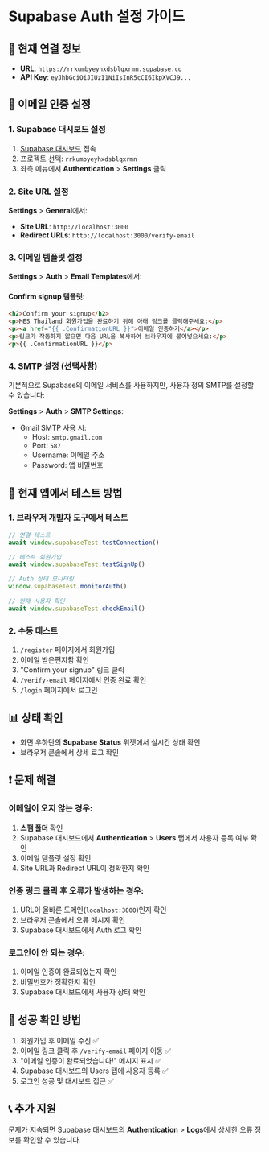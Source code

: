 # Supabase Auth 설정 가이드

## 🚀 현재 연결 정보
- **URL**: `https://rrkumbyeyhxdsblqxrmn.supabase.co`
- **API Key**: `eyJhbGciOiJIUzI1NiIsInR5cCI6IkpXVCJ9...`

## 📧 이메일 인증 설정

### 1. Supabase 대시보드 설정
1. [Supabase 대시보드](https://supabase.com/dashboard) 접속
2. 프로젝트 선택: `rrkumbyeyhxdsblqxrmn`
3. 좌측 메뉴에서 **Authentication** > **Settings** 클릭

### 2. Site URL 설정
**Settings** > **General**에서:
- **Site URL**: `http://localhost:3000`
- **Redirect URLs**: `http://localhost:3000/verify-email`

### 3. 이메일 템플릿 설정
**Settings** > **Auth** > **Email Templates**에서:

#### Confirm signup 템플릿:
```html
<h2>Confirm your signup</h2>
<p>MES Thailand 회원가입을 완료하기 위해 아래 링크를 클릭해주세요:</p>
<p><a href="{{ .ConfirmationURL }}">이메일 인증하기</a></p>
<p>링크가 작동하지 않으면 다음 URL을 복사하여 브라우저에 붙여넣으세요:</p>
<p>{{ .ConfirmationURL }}</p>
```

### 4. SMTP 설정 (선택사항)
기본적으로 Supabase의 이메일 서비스를 사용하지만, 사용자 정의 SMTP를 설정할 수 있습니다:

**Settings** > **Auth** > **SMTP Settings**:
- Gmail SMTP 사용 시:
  - Host: `smtp.gmail.com`
  - Port: `587`
  - Username: 이메일 주소
  - Password: 앱 비밀번호

## 🔧 현재 앱에서 테스트 방법

### 1. 브라우저 개발자 도구에서 테스트
```javascript
// 연결 테스트
await window.supabaseTest.testConnection()

// 테스트 회원가입
await window.supabaseTest.testSignUp()

// Auth 상태 모니터링
window.supabaseTest.monitorAuth()

// 현재 사용자 확인
await window.supabaseTest.checkEmail()
```

### 2. 수동 테스트
1. `/register` 페이지에서 회원가입
2. 이메일 받은편지함 확인
3. "Confirm your signup" 링크 클릭
4. `/verify-email` 페이지에서 인증 완료 확인
5. `/login` 페이지에서 로그인

## 📊 상태 확인
- 화면 우하단의 **Supabase Status** 위젯에서 실시간 상태 확인
- 브라우저 콘솔에서 상세 로그 확인

## ❗ 문제 해결

### 이메일이 오지 않는 경우:
1. **스팸 폴더** 확인
2. Supabase 대시보드에서 **Authentication** > **Users** 탭에서 사용자 등록 여부 확인
3. 이메일 템플릿 설정 확인
4. Site URL과 Redirect URL이 정확한지 확인

### 인증 링크 클릭 후 오류가 발생하는 경우:
1. URL이 올바른 도메인(`localhost:3000`)인지 확인
2. 브라우저 콘솔에서 오류 메시지 확인
3. Supabase 대시보드에서 Auth 로그 확인

### 로그인이 안 되는 경우:
1. 이메일 인증이 완료되었는지 확인
2. 비밀번호가 정확한지 확인
3. Supabase 대시보드에서 사용자 상태 확인

## 🎯 성공 확인 방법
1. 회원가입 후 이메일 수신 ✅
2. 이메일 링크 클릭 후 `/verify-email` 페이지 이동 ✅
3. "이메일 인증이 완료되었습니다!" 메시지 표시 ✅
4. Supabase 대시보드의 Users 탭에 사용자 등록 ✅
5. 로그인 성공 및 대시보드 접근 ✅

## 📞 추가 지원
문제가 지속되면 Supabase 대시보드의 **Authentication** > **Logs**에서 상세한 오류 정보를 확인할 수 있습니다. 